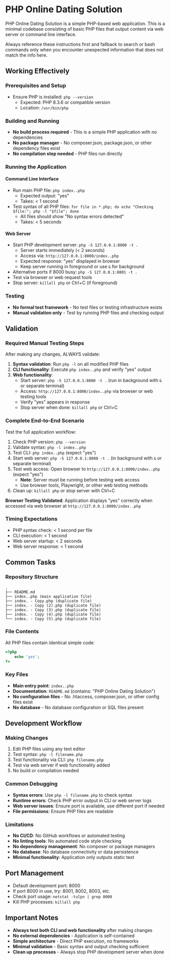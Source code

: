 # PHP Online Dating Solution

PHP Online Dating Solution is a simple PHP-based web application. This is a minimal codebase consisting of basic PHP files that output content via web server or command line interface.

Always reference these instructions first and fallback to search or bash commands only when you encounter unexpected information that does not match the info here.

## Working Effectively

### Prerequisites and Setup
- Ensure PHP is installed: `php --version`
  - Expected: PHP 8.3.6 or compatible version
  - Location: `/usr/bin/php`

### Building and Running
- **No build process required** - This is a simple PHP application with no dependencies
- **No package manager** - No composer.json, package.json, or other dependency files exist
- **No compilation step needed** - PHP files run directly

### Running the Application

#### Command Line Interface
- Run main PHP file: `php index..php`
  - Expected output: "yes"
  - Takes: < 1 second
- Test syntax of all PHP files: `for file in *.php; do echo "Checking $file:"; php -l "$file"; done`
  - All files should show "No syntax errors detected"
  - Takes: < 5 seconds

#### Web Server
- Start PHP development server: `php -S 127.0.0.1:8000 -t .`
  - Server starts immediately (< 2 seconds)
  - Access via: `http://127.0.0.1:8000/index..php`
  - Expected response: "yes" displayed in browser
  - Keep server running in foreground or use `&` for background
- Alternative ports if 8000 busy: `php -S 127.0.0.1:8001 -t .`
- Test via browser or web request tools
- Stop server: `killall php` or Ctrl+C (if foreground)

### Testing
- **No formal test framework** - No test files or testing infrastructure exists
- **Manual validation only** - Test by running PHP files and checking output

## Validation

### Required Manual Testing Steps
After making any changes, ALWAYS validate:

1. **Syntax validation**: Run `php -l` on all modified PHP files
2. **CLI functionality**: Execute `php index..php` and verify "yes" output
3. **Web functionality**: 
   - Start server: `php -S 127.0.0.1:8000 -t .` (run in background with `&` or separate terminal)
   - Access: `http://127.0.0.1:8000/index..php` via browser or web testing tools
   - Verify "yes" appears in response
   - Stop server when done: `killall php` or Ctrl+C

### Complete End-to-End Scenario
Test the full application workflow:
1. Check PHP version: `php --version`
2. Validate syntax: `php -l index..php`
3. Test CLI: `php index..php` (expect "yes")
4. Start web server: `php -S 127.0.0.1:8000 -t .` (in background with `&` or separate terminal)
5. Test web access: Open browser to `http://127.0.0.1:8000/index..php` (expect "yes")
   - **Note**: Server must be running before testing web access
   - Use browser tools, Playwright, or other web testing methods
6. Clean up: `killall php` or stop server with Ctrl+C

**Browser Testing Validated**: Application displays "yes" correctly when accessed via web browser at `http://127.0.0.1:8000/index..php`

### Timing Expectations
- PHP syntax check: < 1 second per file
- CLI execution: < 1 second
- Web server startup: < 2 seconds
- Web server response: < 1 second

## Common Tasks

### Repository Structure
```
.
├── README.md
├── index..php (main application file)
├── index. - Copy.php (duplicate file)
├── index. - Copy (2).php (duplicate file)
├── index. - Copy (3).php (duplicate file)
├── index. - Copy (4).php (duplicate file)
└── index. - Copy (5).php (duplicate file)
```

### File Contents
All PHP files contain identical simple code:
```php
<?php
    echo 'yes';
?>
```

### Key Files
- **Main entry point**: `index..php`
- **Documentation**: `README.md` (contains: "PHP Online Dating Solution")
- **No configuration files** - No .htaccess, composer.json, or other config files exist
- **No database** - No database configuration or SQL files present

## Development Workflow

### Making Changes
1. Edit PHP files using any text editor
2. Test syntax: `php -l filename.php`
3. Test functionality via CLI: `php filename.php`
4. Test via web server if web functionality added
5. No build or compilation needed

### Common Debugging
- **Syntax errors**: Use `php -l filename.php` to check syntax
- **Runtime errors**: Check PHP error output in CLI or web server logs
- **Web server issues**: Ensure port is available, use different port if needed
- **File permissions**: Ensure PHP files are readable

### Limitations
- **No CI/CD**: No GitHub workflows or automated testing
- **No linting tools**: No automated code style checking
- **No dependency management**: No composer or package managers
- **No database**: No database connectivity or data persistence
- **Minimal functionality**: Application only outputs static text

## Port Management
- Default development port: 8000
- If port 8000 in use, try: 8001, 8002, 8003, etc.
- Check port usage: `netstat -tulpn | grep 8000`
- Kill PHP processes: `killall php`

## Important Notes
- **Always test both CLI and web functionality** after making changes
- **No external dependencies** - Application is self-contained
- **Simple architecture** - Direct PHP execution, no frameworks
- **Minimal validation** - Basic syntax and output checking sufficient
- **Clean up processes** - Always stop PHP development server when done